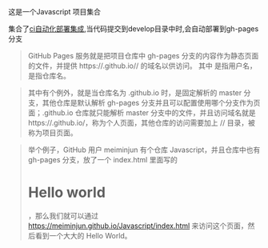 这是一个Javascript 项目集合

集合了[ci自动化部署集成](https://travis-ci.org/meiminjun/Javascript),当代码提交到develop目录中时,会自动部署到gh-pages分支

>GitHub Pages 服务就是把项目仓库中 gh-pages 分支的内容作为静态页面的文件，并提供 https://<username>.github.io/<repository>/ 的域名以供访问。 其中 <username> 是指用户名，<repository> 是指仓库名。

>其中有个例外，就是当仓库名为 <username>.github.io 时，是固定解析的 master 分支，其他仓库是默认解析 gh-pages 分支并且可以配置使用哪个分支作为页面；<username>.github.io 仓库就只能解析 master 分支中的文件，并且访问域名就是 https://<username>.github.io/，称为个人页面，其他仓库的访问需要加上 /<repository>/ 目录，被称为项目页面。

>举个例子，GitHub 用户 meiminjun 有个仓库 Javascript，并且仓库中也有 gh-pages 分支，放了一个 index.html 里面写的 <h1>Hello world</h1>，那么我们就可以通过 https://meiminjun.github.io/Javascript/index.html 来访问这个页面，然后看到一个大大的 Hello World。



